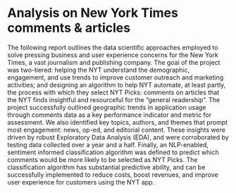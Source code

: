 # Analysis on New York Times comments & articles


The following report outlines the data scientific approaches employed to solve pressing business and user experience concerns for the New York Times, a vast journalism and publishing company. The goal of the project was two-tiered: helping the NYT understand the demographic, engagement, and use trends to improve customer outreach and marketing activities; and designing an algorithm to help NYT automate, at least partly, the process with which they select NYT Picks: comments on articles that the NYT finds insightful and resourceful for the “general readership”. The project successfully outlined geographic trends in application usage through comments data as a key performance indicator and metric for assessment. We also identified key topics, authors, and themes that prompt most engagement: news, op-ed, and editorial content. These insights were driven by robust Exploratory Data Analysis (EDA), and were corroborated by testing data collected over a year and a half. Finally, an NLP-enabled, sentiment informed classification algorithm was defined to predict which comments would be more likely to be selected as NYT Picks. The classification algorithm has substantial predictive ability, and can be successfully implemented to reduce costs, boost revenues, and improve user experience for customers using the NYT app.
